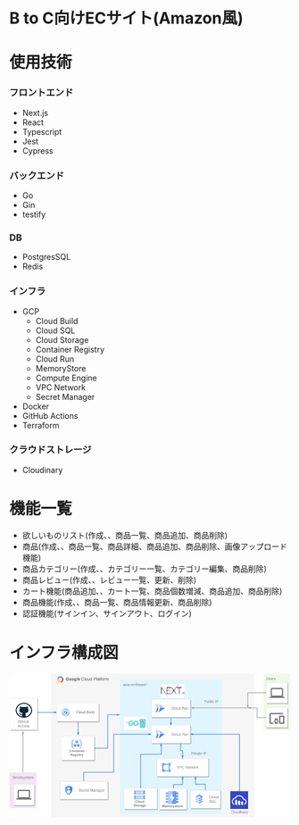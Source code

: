 # B to C向けECサイト(Amazon風)


# 使用技術

### フロントエンド
-   Next.js
-   React
- Typescript
-   Jest
-   Cypress

### バックエンド
-   Go
-   Gin
-   testify



### DB
-   PostgresSQL
-   Redis

### インフラ
-   GCP
    -  Cloud Build
    -   Cloud SQL
    -  Cloud Storage
    - Container Registry
    -   Cloud Run
    -   MemoryStore
    -   Compute Engine
    -   VPC Network
    -   Secret Manager
-   Docker
-   GitHub Actions
-   Terraform

### クラウドストレージ
-   Cloudinary

# 機能一覧
-   欲しいものリスト(作成、、商品一覧、商品追加、商品削除)
-   商品(作成、、商品一覧、商品詳細、商品追加、商品削除、画像アップロード機能)
-   商品カテゴリー(作成、、カテゴリー一覧、カテゴリー編集、商品削除)
-   商品レビュー(作成、、レビュー一覧、更新、削除)
-   カート機能(商品追加、、カート一覧、商品個数増減、商品追加、商品削除)
-   商品機能(作成、、商品一覧、商品情報更新、商品削除)
-   認証機能(サインイン、サインアウト、ログイン)


# インフラ構成図
![インフラ構成図](/infra.png)
